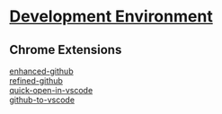 # [Development Environment](/personal-documents/docs/browser-extensions.md) 
## Chrome Extensions  
[enhanced-github](https://chromewebstore.google.com/detail/enhanced-github/anlikcnbgdeidpacdbdljnabclhahhmd)  
[refined-github](https://chromewebstore.google.com/detail/refined-github/hlepfoohegkhhmjieoechaddaejaokhf)  
[quick-open-in-vscode](https://chromewebstore.google.com/detail/quick-open-in-vscode/cidjlkdjfmegbpphjpombbpndiklpoee)  
[github-to-vscode](https://chromewebstore.google.com/detail/github-to-vscode/lcajicegcfldjbnodelkdmgajajdcgjd)
  
